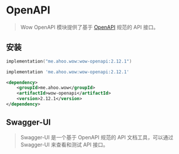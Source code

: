 # OpenAPI

> Wow OpenAPI 模块提供了基于 [OpenAPI](https://swagger.io/specification/) 规范的 API 接口。

## 安装

<CodeGroup>
  <CodeGroupItem title="Gradle(Kotlin)" active>

```kotlin
implementation("me.ahoo.wow:wow-openapi:2.12.1")
```

  </CodeGroupItem>
  <CodeGroupItem title="Gradle(Groovy)">

```groovy
implementation 'me.ahoo.wow:wow-openapi:2.12.1'
```

  </CodeGroupItem>
  <CodeGroupItem title="Maven">

```xml
<dependency>
    <groupId>me.ahoo.wow</groupId>
    <artifactId>wow-openapi</artifactId>
    <version>2.12.1</version>
</dependency>
```

  </CodeGroupItem>
</CodeGroup>

## Swagger-UI

> Swagger-UI 是一个基于 OpenAPI 规范的 API 文档工具，可以通过 Swagger-UI 来查看和测试 API 接口。

